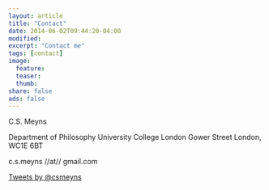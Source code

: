 ```yaml
---
layout: article
title: "Contact"
date: 2014-06-02T09:44:20-04:00
modified:
excerpt: "Contact me"
tags: [contact]
image:
  feature: 
  teaser:
  thumb:
share: false
ads: false
---
```


C.S. Meyns

Department of Philosophy
University College London
Gower Street
London, WC1E 6BT

c.s.meyns //at// gmail.com

<a class="twitter-timeline" href="https://twitter.com/csmeyns" data-widget-id="480670887591411712">Tweets by @csmeyns</a>
<script>!function(d,s,id){var js,fjs=d.getElementsByTagName(s)[0],p=/^http:/.test(d.location)?'http':'https';if(!d.getElementById(id)){js=d.createElement(s);js.id=id;js.src=p+"://platform.twitter.com/widgets.js";fjs.parentNode.insertBefore(js,fjs);}}(document,"script","twitter-wjs");</script>

